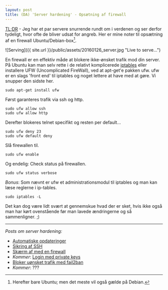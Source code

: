 ```yaml
---
layout: post
title: (DA) 'Server hardening' - Opsætning af firewall
---
```


[TL;DR](http://en.wikipedia.org/wiki/Wikipedia:Too_long;_didn't_read) - Jeg har et par servere snurrende rundt om i verdenen og ser derfor tydeligt, hvor ofte de bliver udsat for angreb. Her er mine noter til opsætning af en firewall Ubuntu/Debian-box[^1].

![Serving]({{ site.url }}/public/assets/20160126_server.jpg "Live to serve...")

En firewall er en effektiv måde at blokere ikke-ønsket trafik mod din server. På Ubuntu kan man selv rette i de relativt komplicerede [iptables](http://manpages.ubuntu.com/manpages/trusty/man8/iptables.8.html) eller installere UFW (Uncomplicated FireWall), ved at apt-get'e pakken ufw. ufw er en slags 'front end' til iptables og noget lettere at have med at gøre. Vi snupper den sidste her.

    sudo apt-get install ufw

Først garanteres trafik via ssh og http.

    sudo ufw allow ssh
    sudo ufw allow http

Derefter blokeres telnet specifikt og resten per default...

    sudo ufw deny 23
    sudo ufw default deny

Slå firewallen til.

    sudo ufw enable

Og endelig: Check status på firewallen.

    sudo ufw status verbose

*Bonus*: Som nævnt er ufw et administrationsmodul til iptables og man kan læse reglerne i ip-tables.

    sudo iptables -L

Det kan dog være lidt svært at gennemskue hvad der er sket, hvis ikke også man har kørt ovenstående før man lavede ændringerne og så sammenligner. ;)

---

*Posts om server hardening:*

- [Automatiske opdateringer](/2016/server-opdater.html)
- [Sikring af SSH](/2016/server-ssh.html)
- [Skærm af med en firewall](/2016/server-firewall.html)
- *Kommer*: [Login med private keys]()
- [Bloker uønsket trafik med fail2ban](/2016/server-fail2ban.html)
- *Kommer*: ???

[^1]: Herefter bare Ubuntu; men det meste vil også gælde på Debian.
